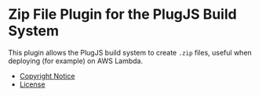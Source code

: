 Zip File Plugin for the PlugJS Build System
===========================================

This plugin allows the PlugJS build system to create `.zip` files, useful when
deploying (for example) on AWS Lambda.

* [Copyright Notice](https://github.com/plugjs/plug/blob/main/NOTICE.md)
* [License](https://github.com/plugjs/plug/blob/main/LICENSE.md)
